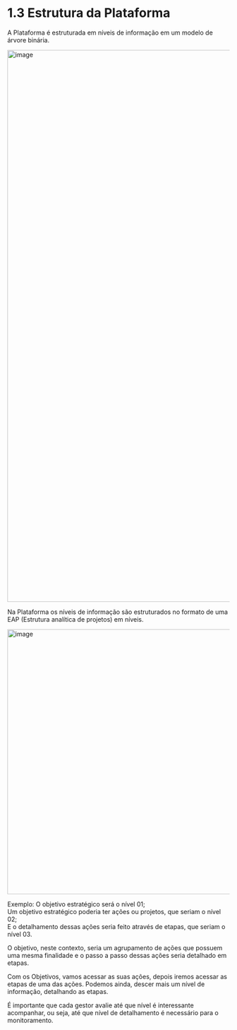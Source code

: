 # 1.3 Estrutura da Plataforma


A Plataforma é estruturada em níveis de informação em um modelo de árvore binária.

<img width="1500" height="1250" alt="image" src="https://github.com/user-attachments/assets/d6b84c16-1d31-4246-987a-0ccd4439b92c" />

Na Plataforma os níveis de informação são estruturados no formato de uma EAP (Estrutura analítica de projetos) em níveis.

<img width="600" height="600" alt="image" src="https://github.com/user-attachments/assets/7190a2b3-29e2-4e0f-9f92-9d0449eb789d" />

Exemplo: O objetivo estratégico será o nível 01;  
Um objetivo estratégico poderia ter ações ou projetos, que seriam o nível 02;  
E o detalhamento dessas ações seria feito através de etapas, que seriam o nível 03.

O objetivo, neste contexto, seria um agrupamento de ações que possuem uma mesma finalidade e o passo a passo dessas ações seria detalhado em etapas.

Com os Objetivos, vamos acessar as suas ações, depois iremos acessar as etapas de uma das ações. Podemos ainda, descer mais um nível de informação, detalhando as etapas.

É importante que cada gestor avalie até que nível é interessante acompanhar, ou seja, até que nível de detalhamento é necessário para o monitoramento.

